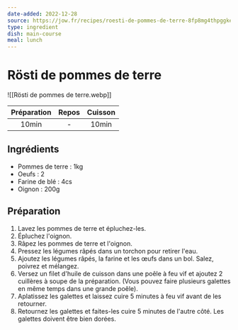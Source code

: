 ```yaml
---
date-added: 2022-12-28
source: https://jow.fr/recipes/roesti-de-pommes-de-terre-8fp8mg4thpggke510yx4
type: ingredient
dish: main-course
meal: lunch
---
```


# Rösti de pommes de terre

![[Rösti de pommes de terre.webp]]

| Préparation | Repos | Cuisson |
|:-----------:|:-----:|:-------:|
|    10min    |   -   |  10min  |

## Ingrédients

- Pommes de terre : 1kg
- Oeufs : 2
- Farine de blé : 4cs
- Oignon : 200g

## Préparation

1. Lavez les pommes de terre et épluchez-les.
2. Épluchez l'oignon.
3. Râpez les pommes de terre et l'oignon.
4. Pressez les légumes râpés dans un torchon pour retirer l'eau.
5. Ajoutez les légumes râpés, la farine et les œufs dans un bol. Salez, poivrez et mélangez.
6. Versez un filet d'huile de cuisson dans une poêle à feu vif et ajoutez 2 cuillères à soupe de la préparation. (Vous pouvez faire plusieurs galettes en même temps dans une grande poêle).
7. Aplatissez les galettes et laissez cuire 5 minutes à feu vif avant de les retourner.
8. Retournez les galettes et faites-les cuire 5 minutes de l'autre côté. Les galettes doivent être bien dorées.
